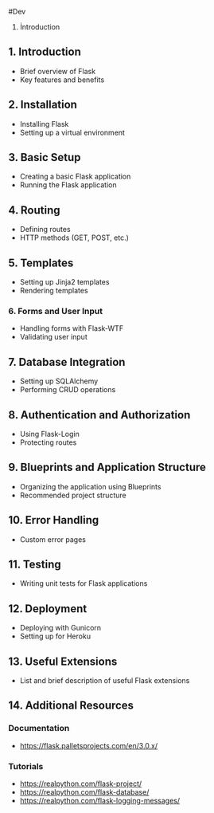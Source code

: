#Dev 
1. İntroduction

## 1. Introduction
- Brief overview of Flask
- Key features and benefits

## 2. Installation
- Installing Flask
- Setting up a virtual environment

## 3. Basic Setup
- Creating a basic Flask application
- Running the Flask application

## 4. Routing
- Defining routes
- HTTP methods (GET, POST, etc.)

## 5. Templates
- Setting up Jinja2 templates
- Rendering templates

### 6. Forms and User Input
- Handling forms with Flask-WTF
- Validating user input

## 7. Database Integration
- Setting up SQLAlchemy
- Performing CRUD operations

## 8. Authentication and Authorization
- Using Flask-Login
- Protecting routes

## 9. Blueprints and Application Structure
- Organizing the application using Blueprints
- Recommended project structure

## 10. Error Handling
- Custom error pages

## 11. Testing
- Writing unit tests for Flask applications

## 12. Deployment
- Deploying with Gunicorn
- Setting up for Heroku

## 13. Useful Extensions
- List and brief description of useful Flask extensions

## 14. Additional Resources
### Documentation
- https://flask.palletsprojects.com/en/3.0.x/

### Tutorials
- https://realpython.com/flask-project/
- https://realpython.com/flask-database/
- https://realpython.com/flask-logging-messages/
